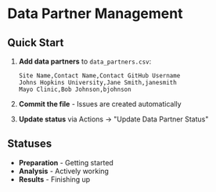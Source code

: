# Data Partner Management

## Quick Start

1. **Add data partners** to `data_partners.csv`:
   ```csv
   Site Name,Contact Name,Contact GitHub Username
   Johns Hopkins University,Jane Smith,janesmith
   Mayo Clinic,Bob Johnson,bjohnson
   ```

2. **Commit the file** - Issues are created automatically

3. **Update status** via Actions → "Update Data Partner Status"

## Statuses

- **Preparation** - Getting started
- **Analysis** - Actively working  
- **Results** - Finishing up